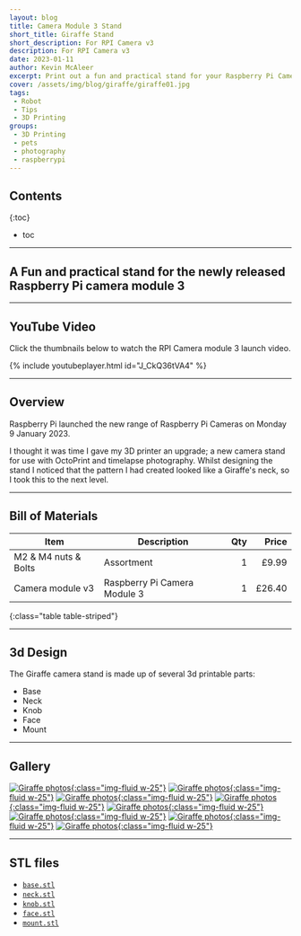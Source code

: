 ```yaml
---
layout: blog
title: Camera Module 3 Stand
short_title: Giraffe Stand
short_description: For RPI Camera v3
description: For RPI Camera v3
date: 2023-01-11
author: Kevin McAleer
excerpt: Print out a fun and practical stand for your Raspberry Pi Camera Module 3
cover: /assets/img/blog/giraffe/giraffe01.jpg
tags:
 - Robot
 - Tips
 - 3D Printing
groups:
 - 3D Printing
 - pets
 - photography
 - raspberrypi
---
```


## Contents

{:toc}
* toc

---

## A Fun and practical stand for the newly released Raspberry Pi camera module 3

---

## YouTube Video

Click the thumbnails below to watch the RPI Camera module 3 launch video.

{% include youtubeplayer.html id="J_CkQ36tVA4" %}

---

## Overview

Raspberry Pi launched the new range of Raspberry Pi Cameras on Monday 9 January 2023.

I thought it was time I gave my 3D printer an upgrade; a new camera stand for use with OctoPrint and timelapse photography. Whilst designing the stand I noticed that the pattern I had created looked like a Giraffe's neck, so I took this to the next level.

---

## Bill of Materials

Item                 | Description                  | Qty |  Price
---------------------|------------------------------|----:|------:
M2 & M4 nuts & Bolts | Assortment                   |   1 |  £9.99
Camera module v3     | Raspberry Pi Camera Module 3 |   1 | £26.40
{:class="table table-striped"}

---

## 3d Design

The Giraffe camera stand is made up of several 3d printable parts:

* Base
* Neck
* Knob
* Face
* Mount

---

## Gallery

[![Giraffe photos](/assets/img/blog/giraffe/giraffe01.jpg){:class="img-fluid w-25"}](/assets/img/blog/giraffe/giraffe01.jpg)
[![Giraffe photos](/assets/img/blog/giraffe/giraffe02.jpg){:class="img-fluid w-25"}](/assets/img/blog/giraffe/giraffe02.jpg)
[![Giraffe photos](/assets/img/blog/giraffe/giraffe03.jpg){:class="img-fluid w-25"}](/assets/img/blog/giraffe/giraffe03.jpg)
[![Giraffe photos](/assets/img/blog/giraffe/giraffe04.jpg){:class="img-fluid w-25"}](/assets/img/blog/giraffe/giraffe04.jpg)
[![Giraffe photos](/assets/img/blog/giraffe/giraffe05.jpg){:class="img-fluid w-25"}](/assets/img/blog/giraffe/giraffe05.jpg)
[![Giraffe photos](/assets/img/blog/giraffe/giraffe06.jpg){:class="img-fluid w-25"}](/assets/img/blog/giraffe/giraffe06.jpg)
[![Giraffe photos](/assets/img/blog/giraffe/giraffe07.jpg){:class="img-fluid w-25"}](/assets/img/blog/giraffe/giraffe07.jpg)
[![Giraffe photos](/assets/img/blog/giraffe/giraffe08.jpg){:class="img-fluid w-25"}](/assets/img/blog/giraffe/giraffe08.jpg)

---

## STL files

* [`base.stl`](/assets/stl/giraffe/base.stl)
* [`neck.stl`](/assets/stl/giraffe/neck.stl)
* [`knob.stl`](/assets/stl/giraffe/knob.stl)
* [`face.stl`](/assets/stl/giraffe/face.stl)
* [`mount.stl`](/assets/stl/giraffe/mount.stl)
